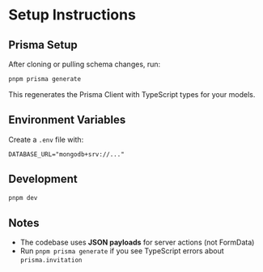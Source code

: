 # Setup Instructions

## Prisma Setup

After cloning or pulling schema changes, run:

```bash
pnpm prisma generate
```

This regenerates the Prisma Client with TypeScript types for your models.

## Environment Variables

Create a `.env` file with:

```env
DATABASE_URL="mongodb+srv://..."
```

## Development

```bash
pnpm dev
```

## Notes

- The codebase uses **JSON payloads** for server actions (not FormData)
- Run `pnpm prisma generate` if you see TypeScript errors about `prisma.invitation`
